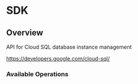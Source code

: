 # SDK

## Overview

API for Cloud SQL database instance management

<https://developers.google.com/cloud-sql/>
### Available Operations


